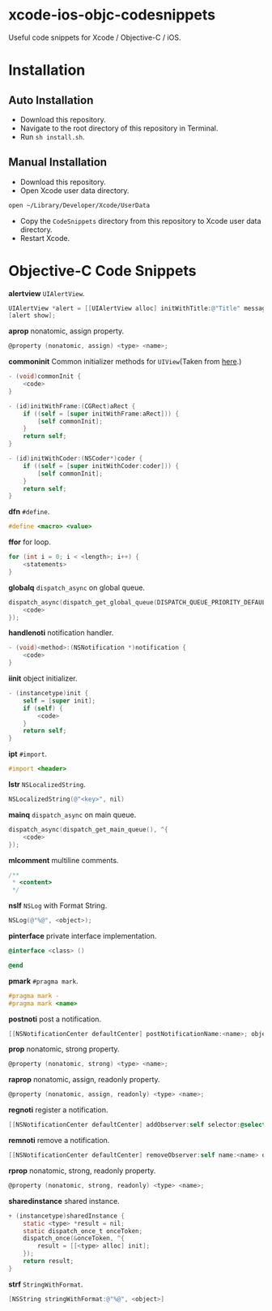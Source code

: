 # xcode-ios-objc-codesnippets

Useful code snippets for Xcode / Objective-C / iOS.

# Installation

## Auto Installation

- Download this repository.
- Navigate to the root directory of this repository in Terminal.
- Run `sh install.sh`.

## Manual Installation

- Download this repository.
- Open Xcode user data directory.

```sh
open ~/Library/Developer/Xcode/UserData
```

- Copy the `CodeSnippets` directory from this repository to Xcode user data directory.
- Restart Xcode.

# Objective-C Code Snippets

**alertview** `UIAlertView`.

```objective-c
UIAlertView *alert = [[UIAlertView alloc] initWithTitle:@"Title" message:@"<message>" delegate:nil cancelButtonTitle:@"OK" otherButtonTitles:nil, nil];
[alert show];
```

**aprop** nonatomic, assign property.

```objective-c
@property (nonatomic, assign) <type> <name>;
```

**commoninit** Common initializer methods for `UIView`(Taken from [here](http://stackoverflow.com/questions/7226239/objective-c-custom-view-and-implementing-init-method).)

```objective-c
- (void)commonInit {
    <code>
}

- (id)initWithFrame:(CGRect)aRect {
    if ((self = [super initWithFrame:aRect])) {
        [self commonInit];
    }
    return self;
}

- (id)initWithCoder:(NSCoder*)coder {
    if ((self = [super initWithCoder:coder])) {
        [self commonInit];
    }
    return self;
}
```

**dfn** `#define`.

```objective-c
#define <macro> <value>
```

**ffor** for loop.

```objective-c
for (int i = 0; i < <length>; i++) {
    <statements>
}
```

**globalq** `dispatch_async` on global queue.

```objective-c
dispatch_async(dispatch_get_global_queue(DISPATCH_QUEUE_PRIORITY_DEFAULT, 0), ^{
    <code>
});
```

**handlenoti** notification handler.

```objective-c
- (void)<method>:(NSNotification *)notification {
    <code>
}
```

**iinit** object initializer.

```objective-c
- (instancetype)init {
    self = [super init];
    if (self) {
        <code>
    }
    return self;
}
```

**ipt** `#import`.

```objective-c
#import <header>
```

**lstr** `NSLocalizedString`.

```objective-c
NSLocalizedString(@"<key>", nil)
```

**mainq** `dispatch_async` on main queue.

```objective-c
dispatch_async(dispatch_get_main_queue(), ^{
    <code>
});
```

**mlcomment** multiline comments.

```objective-c
/**
 * <content>
 */
```

**nslf** `NSLog` with Format String.

```objective-c
NSLog(@"%@", <object>);
```

**pinterface** private interface implementation.

```objective-c
@interface <class> ()

@end
```

**pmark** `#pragma mark`.

```objective-c
#pragma mark -
#pragma mark <name>
```

**postnoti** post a notification.

```objective-c
[[NSNotificationCenter defaultCenter] postNotificationName:<name>; object:nil userInfo:<userInfo>];
```

**prop** nonatomic, strong property.

```objective-c
@property (nonatomic, strong) <type> <name>;
```

**raprop** nonatomic, assign, readonly property.

```objective-c
@property (nonatomic, assign, readonly) <type> <name>;
```

**regnoti** register a notification.

```objective-c
[[NSNotificationCenter defaultCenter] addObserver:self selector:@selector(<selector>) name:<name> object:nil];
```

**remnoti** remove a notification.

```objective-c
[[NSNotificationCenter defaultCenter] removeObserver:self name:<name> object:nil];
```

**rprop** nonatomic, strong, readonly property.

```objective-c
@property (nonatomic, strong, readonly) <type> <name>;
```

**sharedinstance** shared instance.

```objective-c
+ (instancetype)sharedInstance {
    static <type> *result = nil;
    static dispatch_once_t onceToken;
    dispatch_once(&onceToken, ^{
        result = [[<type> alloc] init];
    });
    return result;
}
```

**strf** `StringWithFormat`.

```objective-c
[NSString stringWithFormat:@"%@", <object>]
```

